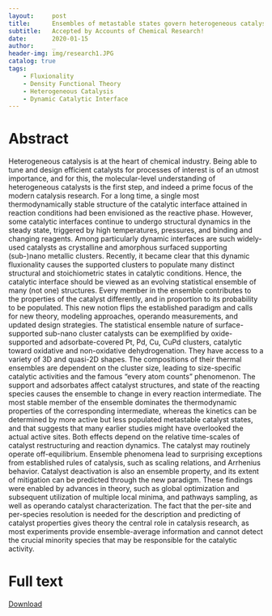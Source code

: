 ```yaml
---
layout:     post
title:      Ensembles of metastable states govern heterogeneous catalysis on dynamic interfaces
subtitle:   Accepted by Accounts of Chemical Research!
date:       2020-01-15
author:     _
header-img: img/research1.JPG
catalog: true
tags:
    - Fluxionality
    - Density Functional Theory
    - Heterogeneous Catalysis
    - Dynamic Catalytic Interface
---
```


# Abstract
Heterogeneous catalysis is at the heart of chemical industry. Being able to tune and design efficient catalysts for processes of interest is of an utmost importance, and for this, the molecular-level understanding of heterogeneous catalysts is the first step, and indeed a prime focus of the modern catalysis research. For a long time, a single most thermodynamically stable structure of the catalytic interface attained in reaction conditions had been envisioned as the reactive phase. However, some catalytic interfaces continue to undergo structural dynamics in the steady state, triggered by high temperatures, pressures, and binding and changing reagents. Among particularly dynamic interfaces are such widely-used catalysts as crystalline and amorphous surfaced supporting (sub-)nano metallic clusters. Recently, it became clear that this dynamic fluxionality causes the supported clusters to populate many distinct structural and stoichiometric states in catalytic conditions. Hence, the catalytic interface should be viewed as an evolving statistical ensemble of many (not one) structures. Every member in the ensemble contributes to the properties of the catalyst differently, and in proportion to its probability to be populated. This new notion flips the established paradigm and calls for new theory, modeling approaches, operando measurements, and updated design strategies.
The statistical ensemble nature of surface-supported sub-nano cluster catalysts can be exemplified by oxide-supported and adsorbate-covered Pt, Pd, Cu, CuPd clusters, catalytic toward oxidative and non-oxidative dehydrogenation. They have access to a variety of 3D and quasi-2D shapes. The compositions of their thermal ensembles are dependent on the cluster size, leading to size-specific catalytic activities and the famous “every atom counts” phenomenon. The support and adsorbates affect catalyst structures, and state of the reacting species causes the ensemble to change in every reaction intermediate. The most stable member of the ensemble dominates the thermodynamic properties of the corresponding intermediate, whereas the kinetics can be determined by more active but less populated metastable catalyst states, and that suggests that many earlier studies might have overlooked the actual active sites. Both effects depend on the relative time-scales of catalyst restructuring and reaction dynamics. The catalyst may routinely operate off-equilibrium. Ensemble phenomena lead to surprising exceptions from established rules of catalysis, such as scaling relations, and Arrhenius behavior. Catalyst deactivation is also an ensemble property, and its extent of mitigation can be predicted through the new paradigm. These findings were enabled by advances in theory, such as global optimization and subsequent utilization of multiple local minima, and pathways sampling, as well as operando catalyst characterization. The fact that the per-site and per-species resolution is needed for the description and predicting of catalyst properties gives theory the central role in catalysis research, as most experiments provide ensemble-average information and cannot detect the crucial minority species that may be responsible for the catalytic activity.

# Full text
[Download](../../../../paper7.pdf "Download")
